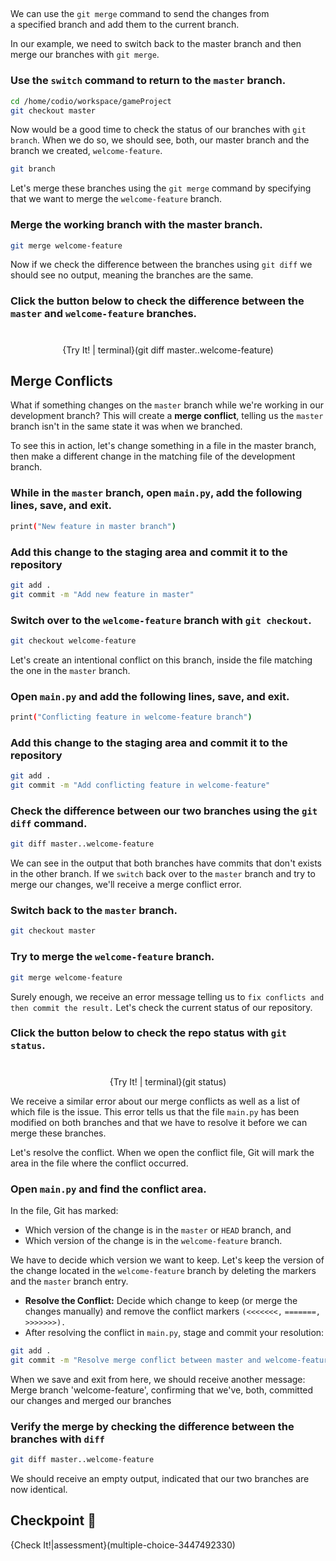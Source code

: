 ##

We can use the `git merge` command to send the changes from a specified branch and add them to the current branch.  

In our example, we need to switch back to the master branch and then merge our branches with `git merge`.

### Use the `switch` command to return to the `master` branch.

```bash
cd /home/codio/workspace/gameProject
git checkout master
```

Now would be a good time to check the status of our branches with `git branch`. When we do so, we should see, both, our master branch and the branch we created, `welcome-feature`.

```bash
git branch
```

Let's merge these branches using the `git merge` command by specifying that we want to merge the `welcome-feature` branch.

### Merge the working branch with the master branch.

```bash
git merge welcome-feature
```

Now if we check the difference between the branches using `git diff` we should see no output, meaning the branches are the same.

### Click the button below to check the difference between the `master` and `welcome-feature` branches.
#
<center>{Try It! | terminal}(git diff master..welcome-feature)</center>

## Merge Conflicts

What if something changes on the `master` branch while we're working in our development branch? This will create a **merge conflict**, telling us the `master` branch isn't in the same state it was when we branched.

To see this in action, let's change something in a file in the master branch, then make a different change in the matching file of the development branch.

### While in the `master` branch, open `main.py`, add the following lines, save, and exit.

```bash
print("New feature in master branch")
```

### Add this change to the staging area and commit it to the repository
```bash
git add .
git commit -m "Add new feature in master"
```

### Switch over to the `welcome-feature` branch with `git checkout`.

```bash
git checkout welcome-feature
```

Let's create an intentional conflict on this branch, inside the file matching the one in the `master` branch.

### Open `main.py` and add the following lines, save, and exit.
```bash
print("Conflicting feature in welcome-feature branch")
```

### Add this change to the staging area and commit it to the repository
```bash
git add .
git commit -m "Add conflicting feature in welcome-feature"
```

### Check the difference between our two branches using the `git diff` command.
```bash
git diff master..welcome-feature
```

We can see in the output that both branches have commits that don't exists in the other branch. If we `switch` back over to the `master` branch and try to merge our changes, we'll receive a merge conflict error.

### Switch back to the `master` branch.
```bash
git checkout master
```

### Try to merge the `welcome-feature` branch.
```bash
git merge welcome-feature
```

Surely enough, we receive an error message telling us to `fix conflicts and then commit the result.` Let's check the current status of our repository.

### Click the button below to check the repo status with `git status`.
#
<center>{Try It! | terminal}(git status)</center>

We receive a similar error about our merge conflicts as well as a list of which file is the issue. This error tells us that the file `main.py` has been modified on both branches and that we have to resolve it before we can merge these branches.

Let's resolve the conflict. When we open the conflict file, Git will mark the area in the file where the conflict occurred.

### Open `main.py` and find the conflict area.

In the file, Git has marked:
- Which version of the change is in the `master` or `HEAD` branch, and
- Which version of the change is in the `welcome-feature` branch.

We have to decide which version we want to keep. Let's keep the version of the change located in the `welcome-feature` branch by deleting the markers and the `master` branch entry.

- **Resolve the Conflict:** Decide which change to keep (or merge the changes manually) and remove the conflict markers `(<<<<<<<,` `=======,` `>>>>>>>).`
- After resolving the conflict in `main.py`, stage and commit your resolution:

```bash
git add .
git commit -m "Resolve merge conflict between master and welcome-feature"
```

When we save and exit from here, we should receive another message: Merge branch 'welcome-feature', confirming that we've, both, committed our changes and merged our branches

### Verify the merge by checking the difference between the branches with `diff`

```bash
git diff master..welcome-feature
```

We should receive an empty output, indicated that our two branches are now identical. 

## Checkpoint 🏁

{Check It!|assessment}(multiple-choice-3447492330)